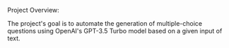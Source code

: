 Project Overview:

The project's goal is to automate the generation of multiple-choice questions using OpenAI's GPT-3.5 Turbo model based on a given input of text.
